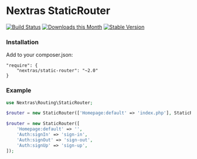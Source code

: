 Nextras StaticRouter
====================

[![Build Status](https://github.com/nextras/static-router/workflows/QA/badge.svg?branch=master)](https://github.com/nextras/static-router/actions?query=workflow%3AQA+branch%3Amaster)
[![Downloads this Month](https://img.shields.io/packagist/dm/nextras/static-router.svg?style=flat)](https://packagist.org/packages/nextras/static-router)
[![Stable Version](https://img.shields.io/packagist/v/nextras/static-router.svg?style=flat)](https://packagist.org/packages/nextras/static-router)


### Installation

Add to your composer.json:

```
"require": {
	"nextras/static-router": "~2.0"
}
```


### Example

```php
use Nextras\Routing\StaticRouter;

$router = new StaticRouter(['Homepage:default' => 'index.php'], StaticRouter::ONE_WAY);

$router = new StaticRouter([
	'Homepage:default' => '',
	'Auth:signIn' => 'sign-in',
	'Auth:signOut' => 'sign-out',
	'Auth:signUp' => 'sign-up',
]);
```
